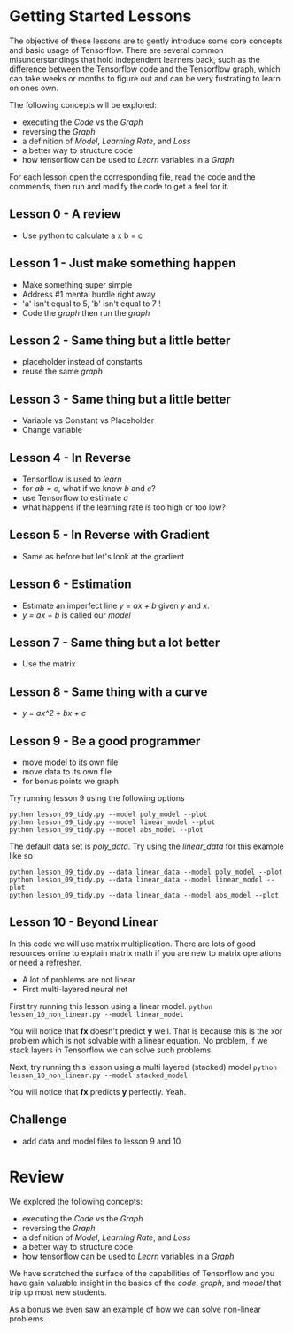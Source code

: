 # Getting Started Lessons

The objective of these lessons are to gently introduce some core concepts and basic usage of Tensorflow.  There are several common misunderstandings that hold independent learners back, such as the difference between the Tensorflow code and the Tensorflow graph, which can take weeks or months to figure out and can be very fustrating to learn on ones own.

The following concepts will be explored:

- executing the *Code* vs the *Graph*
- reversing the *Graph*
- a definition of *Model*, *Learning Rate*, and *Loss*
- a better way to structure code
- how tensorflow can be used to *Learn* variables in a *Graph*

For each lesson open the corresponding file, read the code and the commends, then run and modify the code to get a feel for it.

## Lesson 0 - A review

- Use python to calculate a x b = c

## Lesson 1 - Just make something happen

- Make something super simple
- Address #1 mental hurdle right away
- 'a' isn't equal to 5, 'b' isn't equal to 7 !
- Code the *graph* then run the *graph*

## Lesson 2 - Same thing but a little better

- placeholder instead of constants
- reuse the same *graph*

## Lesson 3 - Same thing but a little better

- Variable vs Constant vs Placeholder
- Change variable

## Lesson 4 - In Reverse

- Tensorflow is used to *learn*
- for *ab = c*, what if we know *b* and *c*?
- use Tensorflow to estimate *a*
- what happens if the learning rate is too high or too low?

## Lesson 5 - In Reverse with Gradient

- Same as before but let's look at the gradient

## Lesson 6 - Estimation

- Estimate an imperfect line *y = ax + b* given *y* and *x*.
- *y = ax + b* is called our *model*

## Lesson 7 - Same thing but a lot better

- Use the matrix

## Lesson 8 - Same thing with a curve

- *y = ax^2 + bx + c*

## Lesson 9 - Be a good programmer

- move model to its own file
- move data to its own file
- for bonus points we graph

Try running lesson 9 using the following options
```
python lesson_09_tidy.py --model poly_model --plot
python lesson_09_tidy.py --model linear_model --plot
python lesson_09_tidy.py --model abs_model --plot
```

The default data set is *poly_data*.  Try using the *linear_data* for this example like so
```
python lesson_09_tidy.py --data linear_data --model poly_model --plot
python lesson_09_tidy.py --data linear_data --model linear_model --plot
python lesson_09_tidy.py --data linear_data --model abs_model --plot
```


## Lesson 10 - Beyond Linear

In this code we will use matrix multiplication.  There are lots of good resources online to explain matrix math if you are new to matrix operations or need a refresher.

- A lot of problems are not linear
- First multi-layered neural net

First try running this lesson using a linear model.
```python lesson_10_non_linear.py --model linear_model```

You will notice that **fx** doesn't predict **y** well.  That is because this is the xor problem which is not solvable with a linear equation.  No problem, if we stack layers in Tensorflow we can solve such problems.

Next, try running this lesson using a multi layered (stacked) model
```python lesson_10_non_linear.py --model stacked_model```

You will notice that **fx** predicts **y** perfectly.  Yeah.


## Challenge

- add data and model files to lesson 9 and 10


# Review

We explored the following concepts:

- executing the *Code* vs the *Graph*
- reversing the *Graph*
- a definition of *Model*, *Learning Rate*, and *Loss*
- a better way to structure code
- how tensorflow can be used to *Learn* variables in a *Graph*

We have scratched the surface of the capabilities of Tensorflow and you
have gain valuable insight in the basics of the *code*, *graph*, and *model*
that trip up most new students.

As a bonus we even saw an example of how we can solve non-linear problems.
